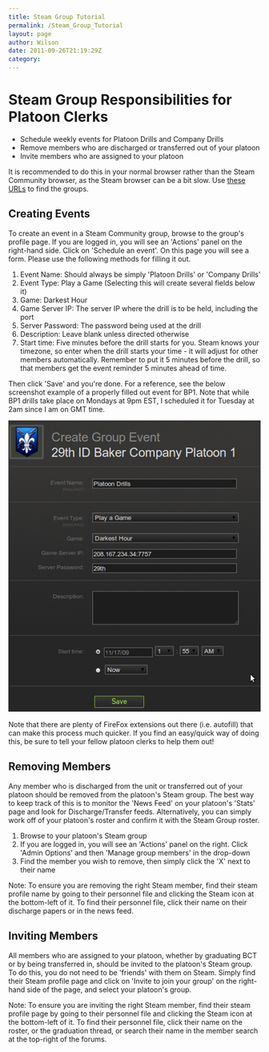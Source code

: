 ```yaml
---
title: Steam Group Tutorial
permalink: /Steam_Group_Tutorial
layout: page
author: Wilson
date: 2011-09-26T21:19:29Z
category: 
---
```

# Steam Group Responsibilities for Platoon Clerks

  - Schedule weekly events for Platoon Drills and Company Drills
  - Remove members who are discharged or transferred out of your platoon
  - Invite members who are assigned to your platoon

It is recommended to do this in your normal browser rather than the
Steam Community browser, as the Steam browser can be a bit slow. Use
[these URLs](Steam_Groups "wikilink") to find the groups.

## Creating Events

To create an event in a Steam Community group, browse to the group's
profile page. If you are logged in, you will see an 'Actions' panel on
the right-hand side. Click on 'Schedule an event'. On this page you will
see a form. Please use the following methods for filling it out.

1.  Event Name: Should always be simply 'Platoon Drills' or 'Company
    Drills'
2.  Event Type: Play a Game (Selecting this will create several fields
    below it)
3.  Game: Darkest Hour
4.  Game Server IP: The server IP where the drill is to be held,
    including the port
5.  Server Password: The password being used at the drill
6.  Description: Leave blank unless directed otherwise
7.  Start time: Five minutes before the drill starts for you. Steam
    knows your timezone, so enter when the drill starts your time - it
    will adjust for other members automatically. Remember to put it 5
    minutes before the drill, so that members get the event reminder 5
    minutes ahead of time.

Then click 'Save' and you're done. For a reference, see the below
screenshot example of a properly filled out event for BP1. Note that
while BP1 drills take place on Mondays at 9pm EST, I scheduled it for
Tuesday at 2am since I am on GMT time.

![steam\_create\_event.png](images/steam_create_event.png
"steam_create_event.png")

Note that there are plenty of FireFox extensions out there (i.e.
autofill) that can make this process much quicker. If you find an
easy/quick way of doing this, be sure to tell your fellow platoon clerks
to help them out\!

## Removing Members

Any member who is discharged from the unit or transferred out of your
platoon should be removed from the platoon's Steam group. The best way
to keep track of this is to monitor the 'News Feed' on your platoon's
'Stats' page and look for Discharge/Transfer feeds. Alternatively, you
can simply work off of your platoon's roster and confirm it with the
Steam Group roster.

1.  Browse to your platoon's Steam group
2.  If you are logged in, you will see an 'Actions' panel on the right.
    Click 'Admin Options' and then 'Manage group members' in the
    drop-down
3.  Find the member you wish to remove, then simply click the 'X' next
    to their name

Note: To ensure you are removing the right Steam member, find their
steam profile name by going to their personnel file and clicking the
Steam icon at the bottom-left of it. To find their personnel file, click
their name on their discharge papers or in the news feed.

## Inviting Members

All members who are assigned to your platoon, whether by graduating BCT
or by being transferred in, should be invited to the platoon's Steam
group. To do this, you do not need to be 'friends' with them on Steam.
Simply find their Steam profile page and click on 'Invite to join your
group' on the right-hand side of the page, and select your platoon's
group.

Note: To ensure you are inviting the right Steam member, find their
steam profile page by going to their personnel file and clicking the
Steam icon at the bottom-left of it. To find their personnel file, click
their name on the roster, or the graduation thread, or search their name
in the member search at the top-right of the forums.

